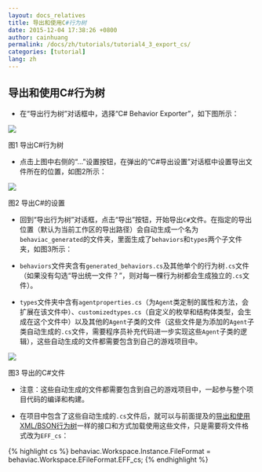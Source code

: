```yaml
---
layout: docs_relatives
title: 导出和使用C#行为树
date: 2015-12-04 17:38:26 +0800
author: cainhuang
permalink: /docs/zh/tutorials/tutorial4_3_export_cs/
categories: [tutorial]
lang: zh
---
```


## 导出和使用C#行为树
- 在“导出行为树”对话框中，选择“C# Behavior Exporter”，如下图所示：

![]({{site.url}}{{site.baseurl}}/img/tutorials/tutorial4/exportCs.png)

图1 导出C#行为树

- 点击上图中右侧的“…”设置按钮，在弹出的“C#导出设置”对话框中设置导出文件所在的位置，如图2所示：

![]({{site.url}}{{site.baseurl}}/img/tutorials/tutorial4/csExportSettings.png)

图2 导出C#的设置

- 回到“导出行为树”对话框，点击“导出”按钮，开始导出`C#`文件。在指定的导出位置（默认为当前工作区的导出路径）会自动生成一个名为`behaviac_generated`的文件夹，里面生成了`behaviors`和`types`两个子文件夹，如图3所示：

 - `behaviors`文件夹含有`generated_behaviors.cs`及其他单个的行为树`.cs`文件（如果没有勾选“导出统一文件？”，则对每一棵行为树都会生成独立的`.cs`文件）。
 - `types`文件夹中含有`agentproperties.cs`（为`Agent`类定制的属性和方法，会扩展在该文件中）、`customizedtypes.cs`（自定义的枚举和结构体类型，会生成在这个文件中）以及其他的`Agent`子类的文件（这些文件是为添加的`Agent`子类自动生成的`.cs`文件，需要程序员补充代码进一步实现这些`Agent`子类的逻辑），这些自动生成的文件都需要包含到自己的游戏项目中。

![]({{site.url}}{{site.baseurl}}/img/tutorials/tutorial4/exportedCsFiles.png)

图3 导出的C#文件

- 注意：这些自动生成的文件都需要包含到自己的游戏项目中，一起参与整个项目代码的编译和构建。

- 在项目中包含了这些自动生成的`.cs`文件后，就可以与前面提及的[导出和使用XML/BSON行为树]({{site.url}}{{site.baseurl}}/docs/zh/tutorials/tutorial4_1_export_xml_bson/)一样的接口和方式加载使用这些文件，只是需要将文件格式改为`EFF_cs`：

{% highlight cs %}
behaviac.Workspace.Instance.FileFormat = behaviac.Workspace.EFileFormat.EFF_cs;
{% endhighlight %}
